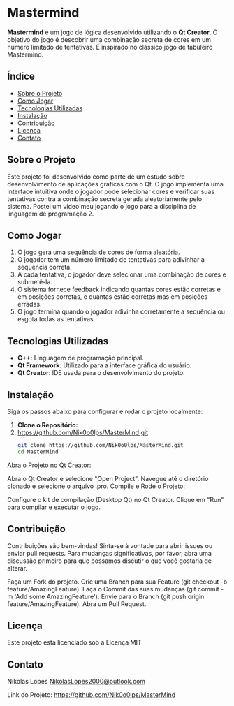 # Mastermind

**Mastermind** é um jogo de lógica desenvolvido utilizando o **Qt Creator**. O objetivo do jogo é descobrir uma combinação secreta de cores em um número limitado de tentativas. É inspirado no clássico jogo de tabuleiro Mastermind.

## Índice

- [Sobre o Projeto](#sobre-o-projeto)
- [Como Jogar](#como-jogar)
- [Tecnologias Utilizadas](#tecnologias-utilizadas)
- [Instalação](#instalação)
- [Contribuição](#contribuição)
- [Licença](#licença)
- [Contato](#contato)

## Sobre o Projeto

Este projeto foi desenvolvido como parte de um estudo sobre desenvolvimento de aplicações gráficas com o Qt. O jogo implementa uma interface intuitiva onde o jogador pode selecionar cores e verificar suas tentativas contra a combinação secreta gerada aleatoriamente pelo sistema.
Postei um vídeo meu jogando o jogo para a disciplina de linguagem de programação 2.

## Como Jogar

1. O jogo gera uma sequência de cores de forma aleatória.
2. O jogador tem um número limitado de tentativas para adivinhar a sequência correta.
3. A cada tentativa, o jogador deve selecionar uma combinação de cores e submetê-la.
4. O sistema fornece feedback indicando quantas cores estão corretas e em posições corretas, e quantas estão corretas mas em posições erradas.
5. O jogo termina quando o jogador adivinha corretamente a sequência ou esgota todas as tentativas.

## Tecnologias Utilizadas

- **C++**: Linguagem de programação principal.
- **Qt Framework**: Utilizado para a interface gráfica do usuário.
- **Qt Creator**: IDE usada para o desenvolvimento do projeto.


## Instalação

Siga os passos abaixo para configurar e rodar o projeto localmente:

1. **Clone o Repositório:**
2. https://github.com/Nik0o0lps/MasterMind.git
   ```bash
   git clone https://github.com/Nik0o0lps/MasterMind.git
   cd MasterMind
Abra o Projeto no Qt Creator:

Abra o Qt Creator e selecione "Open Project".
Navegue até o diretório clonado e selecione o arquivo .pro.
Compile e Rode o Projeto:

Configure o kit de compilação (Desktop Qt) no Qt Creator.
Clique em "Run" para compilar e executar o jogo.
## Contribuição
Contribuições são bem-vindas! Sinta-se à vontade para abrir issues ou enviar pull requests. Para mudanças significativas, por favor, abra uma discussão primeiro para que possamos discutir o que você gostaria de alterar.

Faça um Fork do projeto.
Crie uma Branch para sua Feature (git checkout -b feature/AmazingFeature).
Faça o Commit das suas mudanças (git commit -m 'Add some AmazingFeature').
Envie para o Branch (git push origin feature/AmazingFeature).
Abra um Pull Request.
## Licença
Este projeto está licenciado sob a Licença MIT

## Contato
Nikolas Lopes
NikolasLopes2000@outlook.com

Link do Projeto: https://github.com/Nik0o0lps/MasterMind
